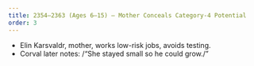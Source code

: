 ```yaml
---
title: 2354–2363 (Ages 6–15) – Mother Conceals Category-4 Potential
order: 3
---
```

- Elin Karsvaldr, mother, works low-risk jobs, avoids testing.
- Corval later notes: /“She stayed small so he could grow./”
